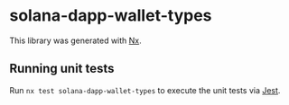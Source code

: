 # solana-dapp-wallet-types

This library was generated with [Nx](https://nx.dev).

## Running unit tests

Run `nx test solana-dapp-wallet-types` to execute the unit tests via [Jest](https://jestjs.io).
